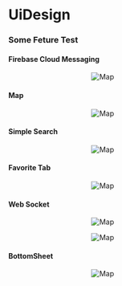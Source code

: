 # UiDesign

### Some Feture Test


#### Firebase Cloud Messaging




&nbsp;&nbsp;&nbsp;&nbsp;&nbsp;&nbsp;&nbsp;&nbsp;&nbsp;&nbsp;&nbsp;&nbsp;&nbsp;&nbsp;&nbsp;&nbsp;&nbsp;&nbsp;&nbsp;&nbsp;&nbsp;&nbsp;&nbsp;&nbsp;&nbsp;
&nbsp;&nbsp;&nbsp;&nbsp;&nbsp;&nbsp;&nbsp;&nbsp;&nbsp;&nbsp;&nbsp;&nbsp;&nbsp;&nbsp;&nbsp;
![Map](https://github.com/aliyousefpoor/UiDesign/blob/Map/app/src/main/res/drawable/FCM.png)



#### Map




&nbsp;&nbsp;&nbsp;&nbsp;&nbsp;&nbsp;&nbsp;&nbsp;&nbsp;&nbsp;&nbsp;&nbsp;&nbsp;&nbsp;&nbsp;&nbsp;&nbsp;&nbsp;&nbsp;&nbsp;&nbsp;&nbsp;&nbsp;&nbsp;&nbsp;
&nbsp;&nbsp;&nbsp;&nbsp;&nbsp;&nbsp;&nbsp;&nbsp;&nbsp;&nbsp;&nbsp;&nbsp;&nbsp;&nbsp;&nbsp;
![Map](https://github.com/aliyousefpoor/UiDesign/blob/Map/app/src/main/res/drawable-v24/map.png)



#### Simple Search




&nbsp;&nbsp;&nbsp;&nbsp;&nbsp;&nbsp;&nbsp;&nbsp;&nbsp;&nbsp;&nbsp;&nbsp;&nbsp;&nbsp;&nbsp;&nbsp;&nbsp;&nbsp;&nbsp;&nbsp;&nbsp;&nbsp;&nbsp;&nbsp;&nbsp;
&nbsp;&nbsp;&nbsp;&nbsp;&nbsp;&nbsp;&nbsp;&nbsp;&nbsp;&nbsp;&nbsp;&nbsp;&nbsp;&nbsp;&nbsp;
![Map](https://github.com/aliyousefpoor/UiDesign/blob/Map/app/src/main/res/drawable/simplesearch.jpeg)




#### Favorite Tab




&nbsp;&nbsp;&nbsp;&nbsp;&nbsp;&nbsp;&nbsp;&nbsp;&nbsp;&nbsp;&nbsp;&nbsp;&nbsp;&nbsp;&nbsp;&nbsp;&nbsp;&nbsp;&nbsp;&nbsp;&nbsp;&nbsp;&nbsp;&nbsp;&nbsp;
&nbsp;&nbsp;&nbsp;&nbsp;&nbsp;&nbsp;&nbsp;&nbsp;&nbsp;&nbsp;&nbsp;&nbsp;&nbsp;&nbsp;&nbsp;
![Map](https://github.com/aliyousefpoor/UiDesign/blob/Map/app/src/main/res/drawable/favoritetab.jpeg)




#### Web Socket





&nbsp;&nbsp;&nbsp;&nbsp;&nbsp;&nbsp;&nbsp;&nbsp;&nbsp;&nbsp;&nbsp;&nbsp;&nbsp;&nbsp;&nbsp;&nbsp;&nbsp;&nbsp;&nbsp;&nbsp;&nbsp;&nbsp;&nbsp;&nbsp;&nbsp;
&nbsp;&nbsp;&nbsp;&nbsp;&nbsp;&nbsp;&nbsp;&nbsp;&nbsp;&nbsp;&nbsp;&nbsp;&nbsp;&nbsp;&nbsp;
![Map](https://github.com/aliyousefpoor/UiDesign/blob/Map/app/src/main/res/drawable-v24/chat.png)






&nbsp;&nbsp;&nbsp;&nbsp;&nbsp;&nbsp;&nbsp;&nbsp;&nbsp;&nbsp;&nbsp;&nbsp;&nbsp;&nbsp;&nbsp;&nbsp;&nbsp;&nbsp;&nbsp;&nbsp;&nbsp;&nbsp;&nbsp;&nbsp;&nbsp;
&nbsp;&nbsp;&nbsp;&nbsp;&nbsp;&nbsp;&nbsp;&nbsp;&nbsp;&nbsp;&nbsp;&nbsp;&nbsp;&nbsp;&nbsp;
![Map](https://github.com/aliyousefpoor/UiDesign/blob/Map/app/src/main/res/drawable-v24/chat2.png)




#### BottomSheet




&nbsp;&nbsp;&nbsp;&nbsp;&nbsp;&nbsp;&nbsp;&nbsp;&nbsp;&nbsp;&nbsp;&nbsp;&nbsp;&nbsp;&nbsp;&nbsp;&nbsp;&nbsp;&nbsp;&nbsp;&nbsp;&nbsp;&nbsp;&nbsp;&nbsp;
&nbsp;&nbsp;&nbsp;&nbsp;&nbsp;&nbsp;&nbsp;&nbsp;&nbsp;&nbsp;&nbsp;&nbsp;&nbsp;&nbsp;&nbsp;
![Map](https://github.com/aliyousefpoor/UiDesign/blob/Map/app/src/main/res/drawable-v24/bottomsheet.jpeg)



